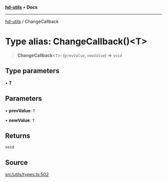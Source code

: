 [**hd-utils**](../README.md) • **Docs**

***

[hd-utils](../globals.md) / ChangeCallback

# Type alias: ChangeCallback()\<T\>

> **ChangeCallback**\<`T`\>: (`prevValue`, `newValue`) => `void`

## Type parameters

• **T**

## Parameters

• **prevValue**: `T`

• **newValue**: `T`

## Returns

`void`

## Source

[src/utils/types.ts:502](https://github.com/AhmadHddad/h-utils/blob/5c76ff5de068cee019fc632d9da2e395721bb48f/src/utils/types.ts#L502)
